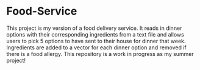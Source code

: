 # Food-Service
This project is my version of a food delivery service. It reads in dinner options with their corresponding ingredients from a text file and allows users to pick 5 options to have sent to their house for dinner that week. Ingredients are added to a vector for each dinner option and removed if there is a food allergy. This repository is a work in progress as my summer project!
